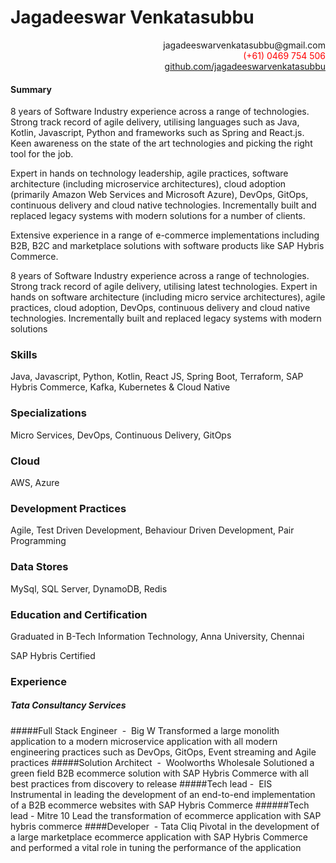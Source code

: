# Jagadeeswar Venkatasubbu
<div style='float:right;clear:both;min-width:100%;align:right;text-align: right;'>
    jagadeeswarvenkatasubbu@gmail.com
</div>
<div style='color:red;text-align: right;'>
    (+61) 0469 754 506
</div>
<div style='text-align: right;'>
    <a href="https://github.com/jagadeeswarvenkatasubbu">
        github.com/jagadeeswarvenkatasubbu
    </a>
</div>

#### Summary

8 years of Software Industry experience across a range of technologies. Strong
track record of agile delivery, utilising languages such as Java, Kotlin, Javascript,
Python and frameworks such as Spring and React.js. Keen awareness on the
state of the art technologies and picking the right tool for the job.

Expert in hands on technology leadership, agile practices, software architecture
(including microservice architectures), cloud adoption (primarily Amazon Web
Services and Microsoft Azure), DevOps, GitOps, continuous delivery and cloud
native technologies. Incrementally built and replaced legacy systems with
modern solutions for a number of clients.

Extensive experience in a range of e-commerce implementations including B2B,
B2C and marketplace solutions with software products like SAP Hybris
Commerce.

8 years of Software Industry experience
across a range of technologies. Strong
track record of agile delivery, utilising
latest technologies. Expert in hands on
software architecture (including micro
service architectures), agile practices,
cloud adoption, DevOps, continuous
delivery and cloud native technologies.
Incrementally built and replaced legacy
systems with modern solutions


### Skills
Java, Javascript, Python, Kotlin, React JS,
Spring Boot, Terraform, SAP Hybris
Commerce, Kafka, Kubernetes & Cloud
Native


### Specializations
Micro Services, DevOps, Continuous
Delivery, GitOps


### Cloud
AWS, Azure

### Development Practices
Agile, Test Driven Development,
Behaviour Driven Development, Pair
Programming

### Data Stores
MySql, SQL Server, DynamoDB, Redis

### Education and Certification
Graduated in B-Tech Information
Technology, Anna University, Chennai

SAP Hybris Certified


### Experience
##### Tata Consultancy Services
#####Full Stack Engineer ​ - ​ Big W
Transformed
a
large
monolith
application to a modern microservice
application with all modern engineering
practices such as DevOps, GitOps, Event
streaming and Agile practices
#####Solution Architect ​ - ​ Woolworths Wholesale
Solutioned a green field B2B ecommerce
solution with SAP Hybris Commerce
with all best practices from discovery to
release
#####Tech lead - ​ EIS
Instrumental in leading the development
of an end-to-end implementation of a
B2B ecommerce websites with SAP
Hybris Commerce
######Tech lead - ​ Mitre 10
Lead the transformation of ecommerce
application with SAP hybris commerce
####Developer ​ - Tata Cliq
Pivotal in the development of a large
marketplace ecommerce application
with SAP Hybris Commerce and
performed a vital role in tuning the
performance of the application